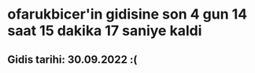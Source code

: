 # ofarukbicer'in gidisine son 4 gun 14 saat 15 dakika 17 saniye kaldi

## Gidis tarihi: 30.09.2022 :(